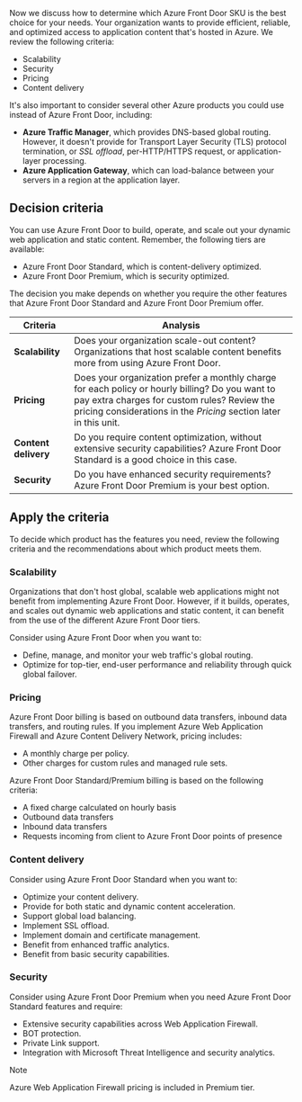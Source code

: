 Now we discuss how to determine which Azure Front Door SKU is the best choice for your needs. Your organization wants to provide efficient, reliable, and optimized access to application content that's hosted in Azure. We review the following criteria:

- Scalability
- Security
- Pricing
- Content delivery

It's also important to consider several other Azure products you could use instead of Azure Front Door, including:

- **Azure Traffic Manager**, which provides DNS-based global routing. However, it doesn't provide for Transport Layer Security (TLS) protocol termination, or *SSL offload*, per-HTTP/HTTPS request, or application-layer processing.
- **Azure Application Gateway**, which can load-balance between your servers in a region at the application layer.

## Decision criteria

You can use Azure Front Door to build, operate, and scale out your dynamic web application and static content. Remember, the following tiers are available:

- Azure Front Door Standard, which is content-delivery optimized.
- Azure Front Door Premium, which is security optimized.

The decision you make depends on whether you require the other features that Azure Front Door Standard and Azure Front Door Premium offer.

| **Criteria** | **Analysis**|
| --- | --- |
| **Scalability** | Does your organization scale-out content? Organizations that host scalable content benefits more from using Azure Front Door. |
| **Pricing** | Does your organization prefer a monthly charge for each policy or hourly billing? Do you want to pay extra charges for custom rules? Review the pricing considerations in the *Pricing* section later in this unit. |
| **Content delivery** | Do you require content optimization, without extensive security capabilities? Azure Front Door Standard is a good choice in this case. |
| **Security** | Do you have enhanced security requirements? Azure Front Door Premium is your best option. |

## Apply the criteria

To decide which product has the features you need, review the following criteria and the recommendations about which product meets them.

### Scalability

Organizations that don't host global, scalable web applications might not benefit from implementing Azure Front Door. However, if it builds, operates, and scales out dynamic web applications and static content, it can benefit from the use of the different Azure Front Door tiers.

Consider using Azure Front Door when you want to:

- Define, manage, and monitor your web traffic's global routing.
- Optimize for top-tier, end-user performance and reliability through quick global failover.

### Pricing

Azure Front Door billing is based on outbound data transfers, inbound data transfers, and routing rules. If you implement Azure Web Application Firewall and Azure Content Delivery Network, pricing includes:

- A monthly charge per policy.
- Other charges for custom rules and managed rule sets.

Azure Front Door Standard/Premium billing is based on the following criteria:

- A fixed charge calculated on hourly basis
- Outbound data transfers
- Inbound data transfers
- Requests incoming from client to Azure Front Door points of presence

### Content delivery

Consider using Azure Front Door Standard when you want to:

- Optimize your content delivery.
- Provide for both static and dynamic content acceleration.
- Support global load balancing.
- Implement SSL offload.
- Implement domain and certificate management.
- Benefit from enhanced traffic analytics.
- Benefit from basic security capabilities.

### Security

Consider using Azure Front Door Premium when you need Azure Front Door Standard features and require:

- Extensive security capabilities across Web Application Firewall.
- BOT protection.
- Private Link support.
- Integration with Microsoft Threat Intelligence and security analytics.

> [!NOTE]
> Azure Web Application Firewall pricing is included in Premium tier.
